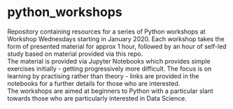 # python_workshops

Repository containing resources for a series of Python workshops at Workshop Wednesdays starting in January 2020.  Each workshop takes the form of presented material for approx 1 hour, followed by an hour of self-led study based on material provided via this repo.<br>
The material is provided via Jupyter Notebooks which provides simple exercises initially - getting progressively more difficult.  The focus is on learning by practising rather than theory - links are provided in the notebooks for a further details for those who are interested.<br>
The workshops are aimed at beginners to Python with a particular slant towards those who are particularly interested in Data Science.
